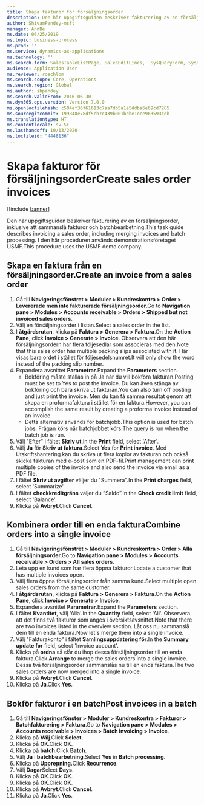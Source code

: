 ```yaml
---
title: Skapa fakturor för försäljningsorder
description: Den här uppgiftsguiden beskriver fakturering av en försäljningsorder, inklusive att sammanslå fakturor och batchbearbetning.
author: ShivamPandey-msft
manager: AnnBe
ms.date: 06/25/2019
ms.topic: business-process
ms.prod: ''
ms.service: dynamics-ax-applications
ms.technology: ''
ms.search.form: SalesTableListPage, SalesEditLines,  SysQueryForm, SysRecurrence
audience: Application User
ms.reviewer: roschlom
ms.search.scope: Core, Operations
ms.search.region: Global
ms.author: shpandey
ms.search.validFrom: 2016-06-30
ms.dyn365.ops.version: Version 7.0.0
ms.openlocfilehash: c504ef36f61613c7aa7db5a1e5ddba6e69cd7285
ms.sourcegitcommit: 199848e78df5cb7c439b001bdbe1ece963593cdb
ms.translationtype: HT
ms.contentlocale: sv-SE
ms.lasthandoff: 10/13/2020
ms.locfileid: "4448136"
---
```

# <a name="create-sales-order-invoices"></a><span data-ttu-id="ca873-103">Skapa fakturor för försäljningsorder</span><span class="sxs-lookup"><span data-stu-id="ca873-103">Create sales order invoices</span></span>

[!include [banner](../../includes/banner.md)]

<span data-ttu-id="ca873-104">Den här uppgiftsguiden beskriver fakturering av en försäljningsorder, inklusive att sammanslå fakturor och batchbearbetning.</span><span class="sxs-lookup"><span data-stu-id="ca873-104">This task guide describes invoicing a sales order, including merging invoices and batch processing.</span></span> <span data-ttu-id="ca873-105">I den här proceduren används demonstrationsföretaget USMF.</span><span class="sxs-lookup"><span data-stu-id="ca873-105">This procedure uses the USMF demo company.</span></span>


## <a name="create-an-invoice-from-a-sales-order"></a><span data-ttu-id="ca873-106">Skapa en faktura från en försäljningsorder.</span><span class="sxs-lookup"><span data-stu-id="ca873-106">Create an invoice from a sales order</span></span>
1. <span data-ttu-id="ca873-107">Gå till **Navigeringsfönstret > Moduler > Kundreskontra > Order > Levererade men inte fakturerade försäljningsorder**.</span><span class="sxs-lookup"><span data-stu-id="ca873-107">Go to **Navigation pane > Modules > Accounts receivable > Orders > Shipped but not invoiced sales orders**.</span></span>
2. <span data-ttu-id="ca873-108">Välj en försäljningsorder i listan.</span><span class="sxs-lookup"><span data-stu-id="ca873-108">Select a sales order in the list.</span></span> 
3. <span data-ttu-id="ca873-109">I **åtgärdsrutan**, klicka på **Faktura > Generera > Faktura**.</span><span class="sxs-lookup"><span data-stu-id="ca873-109">On the **Action Pane**, click **Invoice > Generate > Invoice**.</span></span> <span data-ttu-id="ca873-110">Observera att den här försäljningsordern har flera följesedlar som associeras med den.</span><span class="sxs-lookup"><span data-stu-id="ca873-110">Note that this sales order has multiple packing slips associated with it.</span></span> <span data-ttu-id="ca873-111">Här visas bara ordet <multiple> i stället för följesedelsnumret.</span><span class="sxs-lookup"><span data-stu-id="ca873-111">It will only show the word <multiple> instead of the packing slip number.</span></span>  
4. <span data-ttu-id="ca873-112">Expandera avsnittet **Parametrar**.</span><span class="sxs-lookup"><span data-stu-id="ca873-112">Expand the **Parameters** section.</span></span>
    - <span data-ttu-id="ca873-113">Bokföring måste ställas in på Ja när du vill bokföra fakturan.</span><span class="sxs-lookup"><span data-stu-id="ca873-113">Posting must be set to Yes to post the invoice.</span></span> <span data-ttu-id="ca873-114">Du kan även stänga av bokföring och bara skriva ut fakturan.</span><span class="sxs-lookup"><span data-stu-id="ca873-114">You can also turn off posting and just print the invoice.</span></span> <span data-ttu-id="ca873-115">Men du kan få samma resultat genom att skapa en proformafaktura i stället för en faktura.</span><span class="sxs-lookup"><span data-stu-id="ca873-115">However, you can accomplish the same result by creating a proforma invoice instead of an invoice.</span></span>  
    - <span data-ttu-id="ca873-116">Detta alternativ används för batchjobb.</span><span class="sxs-lookup"><span data-stu-id="ca873-116">This option is used for batch jobs.</span></span> <span data-ttu-id="ca873-117">Frågan körs när batchjobbet körs.</span><span class="sxs-lookup"><span data-stu-id="ca873-117">The query is run when the batch job is run.</span></span>
5. <span data-ttu-id="ca873-118">Välj "Efter" i fältet **Skriv ut**.</span><span class="sxs-lookup"><span data-stu-id="ca873-118">In the **Print** field, select 'After'.</span></span>
6. <span data-ttu-id="ca873-119">Välj **Ja** för **Skriv ut faktura**.</span><span class="sxs-lookup"><span data-stu-id="ca873-119">Select **Yes** for **Print invoice**.</span></span> <span data-ttu-id="ca873-120">Med Utskriftshantering kan du skriva ut flera kopior av fakturan och också skicka fakturan med e-post som en PDF-fil.</span><span class="sxs-lookup"><span data-stu-id="ca873-120">Print management can print  multiple copies of the invoice and also send the invoice via email as a PDF file.</span></span>  
7. <span data-ttu-id="ca873-121">I fältet **Skriv ut avgifter** väljer du "Summera".</span><span class="sxs-lookup"><span data-stu-id="ca873-121">In the **Print charges** field, select 'Summarize'.</span></span>
8. <span data-ttu-id="ca873-122">I fältet **checkkreditgräns** väljer du ”Saldo”.</span><span class="sxs-lookup"><span data-stu-id="ca873-122">In the **Check credit limit** field, select 'Balance'.</span></span>
9. <span data-ttu-id="ca873-123">Klicka på **Avbryt**.</span><span class="sxs-lookup"><span data-stu-id="ca873-123">Click **Cancel**.</span></span>

## <a name="combine-orders-into-a-single-invoice"></a><span data-ttu-id="ca873-124">Kombinera order till en enda faktura</span><span class="sxs-lookup"><span data-stu-id="ca873-124">Combine orders into a single invoice</span></span>
1. <span data-ttu-id="ca873-125">Gå till **Navigeringsfönstret > Moduler > Kundreskontra > Order > Alla försäljningsorder**.</span><span class="sxs-lookup"><span data-stu-id="ca873-125">Go to **Navigation pane > Modules > Accounts receivable > Orders > All sales orders**.</span></span>
2. <span data-ttu-id="ca873-126">Leta upp en kund som har flera öppna fakturor.</span><span class="sxs-lookup"><span data-stu-id="ca873-126">Locate a customer that has multiple invoices open.</span></span>
3. <span data-ttu-id="ca873-127">Välj flera öppna försäljningsorder från samma kund.</span><span class="sxs-lookup"><span data-stu-id="ca873-127">Select multiple open sales orders from the same customer.</span></span>
4. <span data-ttu-id="ca873-128">I **åtgärdsrutan**, klicka på **Faktura > Generera > Faktura**.</span><span class="sxs-lookup"><span data-stu-id="ca873-128">On the **Action Pane**, click **Invoice > Generate > Invoice**.</span></span>
5. <span data-ttu-id="ca873-129">Expandera avsnittet **Parametrar**.</span><span class="sxs-lookup"><span data-stu-id="ca873-129">Expand the **Parameters** section.</span></span>
6. <span data-ttu-id="ca873-130">I fältet **Kvantitet**, välj 'Alla'.</span><span class="sxs-lookup"><span data-stu-id="ca873-130">In the **Quantity** field, select 'All'.</span></span> <span data-ttu-id="ca873-131">Observera att det finns två fakturor som anges i översiktsavsnittet.</span><span class="sxs-lookup"><span data-stu-id="ca873-131">Note that there are two invoices listed in the overview section.</span></span> <span data-ttu-id="ca873-132">Låt oss nu sammanslå dem till en enda faktura.</span><span class="sxs-lookup"><span data-stu-id="ca873-132">Now let's merge them into a single invoice.</span></span>  
7. <span data-ttu-id="ca873-133">Välj "Fakturakonto" i fältet **Samlingsuppdatering för**.</span><span class="sxs-lookup"><span data-stu-id="ca873-133">In the **Summary update for** field, select 'Invoice account'.</span></span>
8. <span data-ttu-id="ca873-134">Klicka på **ordna** så slår du ihop dessa försäljningsorder till en enda faktura.</span><span class="sxs-lookup"><span data-stu-id="ca873-134">Click **Arrange** to merge the sales orders into a single invoice.</span></span> <span data-ttu-id="ca873-135">Dessa två försäljningsorder sammanslås nu till en enda faktura.</span><span class="sxs-lookup"><span data-stu-id="ca873-135">The two sales orders are now merged into a single invoice.</span></span>   
9. <span data-ttu-id="ca873-136">Klicka på **Avbryt**.</span><span class="sxs-lookup"><span data-stu-id="ca873-136">Click **Cancel**.</span></span>
10. <span data-ttu-id="ca873-137">Klicka på **Ja**.</span><span class="sxs-lookup"><span data-stu-id="ca873-137">Click **Yes**.</span></span>

## <a name="post-invoices-in-a-batch"></a><span data-ttu-id="ca873-138">Bokför fakturor i en batch</span><span class="sxs-lookup"><span data-stu-id="ca873-138">Post invoices in a batch</span></span>
1. <span data-ttu-id="ca873-139">Gå till **Navigeringsfönster > Moduler > Kundreskontra > Fakturor > Batchfakturering > Faktura**.</span><span class="sxs-lookup"><span data-stu-id="ca873-139">Go to **Navigation pane > Modules > Accounts receivable > Invoices > Batch invoicing > Invoice**.</span></span>
2. <span data-ttu-id="ca873-140">Klicka på **Välj**.</span><span class="sxs-lookup"><span data-stu-id="ca873-140">Click **Select**.</span></span>
3. <span data-ttu-id="ca873-141">Klicka på **OK**.</span><span class="sxs-lookup"><span data-stu-id="ca873-141">Click **OK**.</span></span>
4. <span data-ttu-id="ca873-142">Klicka på **batch**.</span><span class="sxs-lookup"><span data-stu-id="ca873-142">Click **Batch**.</span></span>
5. <span data-ttu-id="ca873-143">Välj **Ja** i **batchbearbetning**.</span><span class="sxs-lookup"><span data-stu-id="ca873-143">Select **Yes** in **Batch processing**.</span></span>
6. <span data-ttu-id="ca873-144">Klicka på **Upprepning.**</span><span class="sxs-lookup"><span data-stu-id="ca873-144">Click **Recurrence**.</span></span>
7. <span data-ttu-id="ca873-145">Välj **Dagar**</span><span class="sxs-lookup"><span data-stu-id="ca873-145">Select **Days**.</span></span>
8. <span data-ttu-id="ca873-146">Klicka på **OK**.</span><span class="sxs-lookup"><span data-stu-id="ca873-146">Click **OK**.</span></span>
9. <span data-ttu-id="ca873-147">Klicka på **OK**.</span><span class="sxs-lookup"><span data-stu-id="ca873-147">Click **OK**.</span></span>
10. <span data-ttu-id="ca873-148">Klicka på **Avbryt**.</span><span class="sxs-lookup"><span data-stu-id="ca873-148">Click **Cancel**.</span></span>
11. <span data-ttu-id="ca873-149">Klicka på **Ja**.</span><span class="sxs-lookup"><span data-stu-id="ca873-149">Click **Yes**.</span></span>

